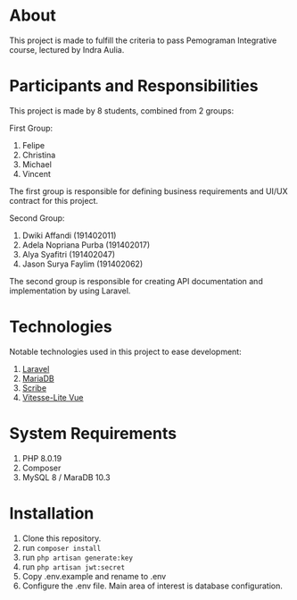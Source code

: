 # About
This project is made to fulfill the criteria to pass Pemograman Integrative course, lectured by Indra Aulia. 

# Participants and Responsibilities
This project is made by 8 students, combined from 2 groups:

First Group:
1. Felipe
2. Christina
3. Michael
4. Vincent

The first group is responsible for defining business requirements and UI/UX contract for this project.

Second Group:
1. Dwiki Affandi (191402011)
2. Adela Nopriana Purba (191402017)
3. Alya Syafitri (191402047)
4. Jason Surya Faylim (191402062)

The second group is responsible for creating API documentation and implementation by using Laravel.

# Technologies

Notable technologies used in this project to ease development:

1. [Laravel](https://laravel.com/)
2. [MariaDB](https://mariadb.org/)
3. [Scribe](https://scribe.knuckles.wtf/)
4. [Vitesse-Lite Vue](https://github.com/antfu/vitesse-lite)

# System Requirements

1. PHP 8.0.19
2. Composer
3. MySQL 8 / MaraDB 10.3

# Installation

1. Clone this repository.
2. run ```composer install```
3. run ```php artisan generate:key```
4. run ```php artisan jwt:secret```
5. Copy .env.example and rename to .env
6. Configure the .env file. Main area of interest is database configuration.